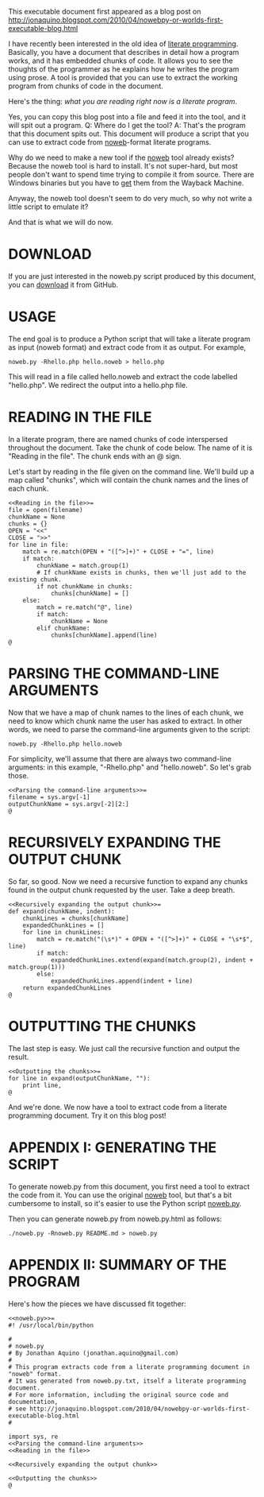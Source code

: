 This executable document first appeared as a blog post on
http://jonaquino.blogspot.com/2010/04/nowebpy-or-worlds-first-executable-blog.html



I have recently been interested in the old idea of
[literate programming](http://en.wikipedia.org/wiki/Literate_programming).
Basically, you have a document that describes in detail how a program works, and
it has embedded chunks of code. It allows you to see the thoughts of the programmer
as he explains how he writes the program using prose. A tool is provided that you
can use to extract the working program from chunks of code in the document.

Here's the thing: *what you are reading right now is a literate program*.

Yes, you can copy this blog post into a file and feed it into the tool, and it
will spit out a program. Q: Where do I get the tool? A: That's the program that
this document spits out. This document will produce a script that you can use to
extract code from [noweb](http://en.wikipedia.org/wiki/Noweb)-format literate programs.

Why do we need to make a new tool if the [noweb](http://en.wikipedia.org/wiki/Noweb)
tool already exists? Because the noweb tool is hard to install. It's not super-hard,
but most people don't want to spend time trying to compile it from source. There
are Windows binaries but you have to [get](http://web.archive.org/web/*/http://www.literateprogramming.com/noweb/nowebinstall.html)
them from the Wayback Machine.

Anyway, the noweb tool doesn't seem to do very much, so why not write a little
script to emulate it?

And that is what we will do now.



# DOWNLOAD

If you are just interested in the noweb.py script produced by this document,
you can [download](http://github.com/JonathanAquino/noweb.py/raw/master/noweb.py) it from GitHub.



# USAGE

The end goal is to produce a Python script that will take a literate program
as input (noweb format) and extract code from it as output. For example,

    noweb.py -Rhello.php hello.noweb > hello.php

This will read in a file called hello.noweb and extract the code labelled "hello.php".
We redirect the output into a hello.php file.



# READING IN THE FILE

In a literate program, there are named chunks of code interspersed throughout
the document. Take the chunk of code below. The name of it is "Reading in the file".
The chunk ends with an @ sign.

Let's start by reading in the file given on the command line. We'll build up
a map called "chunks", which will contain the chunk names and the lines of each chunk.

```
<<Reading in the file>>=
file = open(filename)
chunkName = None
chunks = {}
OPEN = "<<"
CLOSE = ">>"
for line in file:
    match = re.match(OPEN + "([^>]+)" + CLOSE + "=", line)
    if match:
        chunkName = match.group(1)
        # If chunkName exists in chunks, then we'll just add to the existing chunk.
        if not chunkName in chunks:
            chunks[chunkName] = []
    else:
        match = re.match("@", line)
        if match:
            chunkName = None
        elif chunkName:
            chunks[chunkName].append(line)
@
```



# PARSING THE COMMAND-LINE ARGUMENTS

Now that we have a map of chunk names to the lines of each chunk, we need to know
which chunk name the user has asked to extract. In other words, we need to parse
the command-line arguments given to the script:

    noweb.py -Rhello.php hello.noweb

For simplicity, we'll assume that there are always two command-line arguments:
in this example, "-Rhello.php" and "hello.noweb". So let's grab those.

```
<<Parsing the command-line arguments>>=
filename = sys.argv[-1]
outputChunkName = sys.argv[-2][2:]
@
```



# RECURSIVELY EXPANDING THE OUTPUT CHUNK

So far, so good. Now we need a recursive function to expand any chunks found
in the output chunk requested by the user. Take a deep breath.

```
<<Recursively expanding the output chunk>>=
def expand(chunkName, indent):
    chunkLines = chunks[chunkName]
    expandedChunkLines = []
    for line in chunkLines:
        match = re.match("(\s*)" + OPEN + "([^>]+)" + CLOSE + "\s*$", line)
        if match:
            expandedChunkLines.extend(expand(match.group(2), indent + match.group(1)))
        else:
            expandedChunkLines.append(indent + line)
    return expandedChunkLines
@
```



# OUTPUTTING THE CHUNKS

The last step is easy. We just call the recursive function and output the result.

```
<<Outputting the chunks>>=
for line in expand(outputChunkName, ""):
    print line,
@
```

And we're done. We now have a tool to extract code from a literate programming document.
Try it on this blog post!



# APPENDIX I: GENERATING THE SCRIPT

To generate noweb.py from this document, you first need a tool to extract the
code from it. You can use the original [noweb](http://www.cs.tufts.edu/~nr/noweb/)
tool, but that's a bit cumbersome to install, so it's easier to use the
Python script [noweb.py](http://github.com/JonathanAquino/noweb.py/raw/master/noweb.py).

Then you can generate noweb.py from noweb.py.html as follows:

    ./noweb.py -Rnoweb.py README.md > noweb.py



# APPENDIX II: SUMMARY OF THE PROGRAM

Here's how the pieces we have discussed fit together:

```
<<noweb.py>>=
#! /usr/local/bin/python

#
# noweb.py
# By Jonathan Aquino (jonathan.aquino@gmail.com)
#
# This program extracts code from a literate programming document in "noweb" format.
# It was generated from noweb.py.txt, itself a literate programming document.
# For more information, including the original source code and documentation,
# see http://jonaquino.blogspot.com/2010/04/nowebpy-or-worlds-first-executable-blog.html
#

import sys, re
<<Parsing the command-line arguments>>
<<Reading in the file>>

<<Recursively expanding the output chunk>>

<<Outputting the chunks>>
@
```

